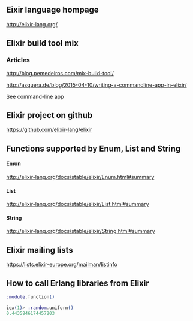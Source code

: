 ## Eixir language hompage

http://elixir-lang.org/

## Elixir build tool mix

### Articles

http://blog.pemedeiros.com/mix-build-tool/

http://asquera.de/blog/2015-04-10/writing-a-commandline-app-in-elixir/

See command-line app

## Elixir project on github

https://github.com/elixir-lang/elixir

## Functions supported by Enum, List and String

#### Emun

http://elixir-lang.org/docs/stable/elixir/Enum.html#summary

#### List

http://elixir-lang.org/docs/stable/elixir/List.html#summary

#### String

http://elixir-lang.org/docs/stable/elixir/String.html#summary

## Elixir mailing lists

https://lists.elixir-europe.org/mailman/listinfo

## How to call Erlang libraries from Elixir

  ```elixir
  :module.function()

  iex(1)> :random.uniform()
  0.4435846174457203
  ```
